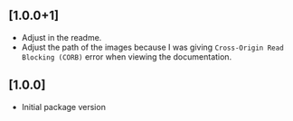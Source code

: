 ## [1.0.0+1]

* Adjust in the readme.
* Adjust the path of the images because I was giving `Cross-Origin Read Blocking (CORB)` error when viewing the documentation.

## [1.0.0]

* Initial package version

